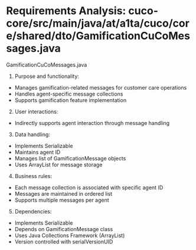 # Requirements Analysis: cuco-core/src/main/java/at/a1ta/cuco/core/shared/dto/GamificationCuCoMessages.java

GamificationCuCoMessages.java
1. Purpose and functionality:
- Manages gamification-related messages for customer care operations
- Handles agent-specific message collections
- Supports gamification feature implementation

2. User interactions:
- Indirectly supports agent interaction through message handling

3. Data handling:
- Implements Serializable
- Maintains agent ID
- Manages list of GamificationMessage objects
- Uses ArrayList for message storage

4. Business rules:
- Each message collection is associated with specific agent ID
- Messages are maintained in ordered list
- Supports multiple messages per agent

5. Dependencies:
- Implements Serializable
- Depends on GamificationMessage class
- Uses Java Collections Framework (ArrayList)
- Version controlled with serialVersionUID